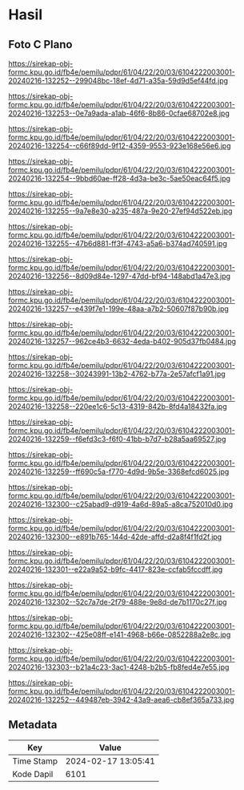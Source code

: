 # Hasil

## Foto C Plano

https://sirekap-obj-formc.kpu.go.id/fb4e/pemilu/pdpr/61/04/22/20/03/6104222003001-20240216-132252--299048bc-18ef-4d71-a35a-59d9d5ef44fd.jpg

https://sirekap-obj-formc.kpu.go.id/fb4e/pemilu/pdpr/61/04/22/20/03/6104222003001-20240216-132253--0e7a9ada-a1ab-46f6-8b86-0cfae68702e8.jpg

https://sirekap-obj-formc.kpu.go.id/fb4e/pemilu/pdpr/61/04/22/20/03/6104222003001-20240216-132254--c66f89dd-9f12-4359-9553-923e168e56e6.jpg

https://sirekap-obj-formc.kpu.go.id/fb4e/pemilu/pdpr/61/04/22/20/03/6104222003001-20240216-132254--9bbd60ae-ff28-4d3a-be3c-5ae50eac64f5.jpg

https://sirekap-obj-formc.kpu.go.id/fb4e/pemilu/pdpr/61/04/22/20/03/6104222003001-20240216-132255--9a7e8e30-a235-487a-9e20-27ef94d522eb.jpg

https://sirekap-obj-formc.kpu.go.id/fb4e/pemilu/pdpr/61/04/22/20/03/6104222003001-20240216-132255--47b6d881-ff3f-4743-a5a6-b374ad740591.jpg

https://sirekap-obj-formc.kpu.go.id/fb4e/pemilu/pdpr/61/04/22/20/03/6104222003001-20240216-132256--8d09d84e-1297-47dd-bf94-148abd1a47e3.jpg

https://sirekap-obj-formc.kpu.go.id/fb4e/pemilu/pdpr/61/04/22/20/03/6104222003001-20240216-132257--e439f7e1-199e-48aa-a7b2-50607f87b90b.jpg

https://sirekap-obj-formc.kpu.go.id/fb4e/pemilu/pdpr/61/04/22/20/03/6104222003001-20240216-132257--962ce4b3-6632-4eda-b402-905d37fb0484.jpg

https://sirekap-obj-formc.kpu.go.id/fb4e/pemilu/pdpr/61/04/22/20/03/6104222003001-20240216-132258--30243991-13b2-4762-b77a-2e57afcf1a91.jpg

https://sirekap-obj-formc.kpu.go.id/fb4e/pemilu/pdpr/61/04/22/20/03/6104222003001-20240216-132258--220ee1c6-5c13-4319-842b-8fd4a18432fa.jpg

https://sirekap-obj-formc.kpu.go.id/fb4e/pemilu/pdpr/61/04/22/20/03/6104222003001-20240216-132259--f6efd3c3-f6f0-41bb-b7d7-b28a5aa69527.jpg

https://sirekap-obj-formc.kpu.go.id/fb4e/pemilu/pdpr/61/04/22/20/03/6104222003001-20240216-132259--ff690c5a-f770-4d9d-9b5e-3368efcd6025.jpg

https://sirekap-obj-formc.kpu.go.id/fb4e/pemilu/pdpr/61/04/22/20/03/6104222003001-20240216-132300--c25abad9-d919-4a6d-89a5-a8ca752010d0.jpg

https://sirekap-obj-formc.kpu.go.id/fb4e/pemilu/pdpr/61/04/22/20/03/6104222003001-20240216-132300--e891b765-144d-42de-affd-d2a8f4f1fd2f.jpg

https://sirekap-obj-formc.kpu.go.id/fb4e/pemilu/pdpr/61/04/22/20/03/6104222003001-20240216-132301--e22a9a52-b9fc-4417-823e-ccfab5fccdff.jpg

https://sirekap-obj-formc.kpu.go.id/fb4e/pemilu/pdpr/61/04/22/20/03/6104222003001-20240216-132302--52c7a7de-2f79-488e-9e8d-de7b1170c27f.jpg

https://sirekap-obj-formc.kpu.go.id/fb4e/pemilu/pdpr/61/04/22/20/03/6104222003001-20240216-132302--425e08ff-e141-4968-b66e-0852288a2e8c.jpg

https://sirekap-obj-formc.kpu.go.id/fb4e/pemilu/pdpr/61/04/22/20/03/6104222003001-20240216-132303--b21a4c23-3ac1-4248-b2b5-fb8fed4e7e55.jpg

https://sirekap-obj-formc.kpu.go.id/fb4e/pemilu/pdpr/61/04/22/20/03/6104222003001-20240216-132252--449487eb-3942-43a9-aea6-cb8ef365a733.jpg


## Metadata

| Key        | Value               |
| ---------- | ------------------- |
| Time Stamp | 2024-02-17 13:05:41 |
| Kode Dapil | 6101                |



